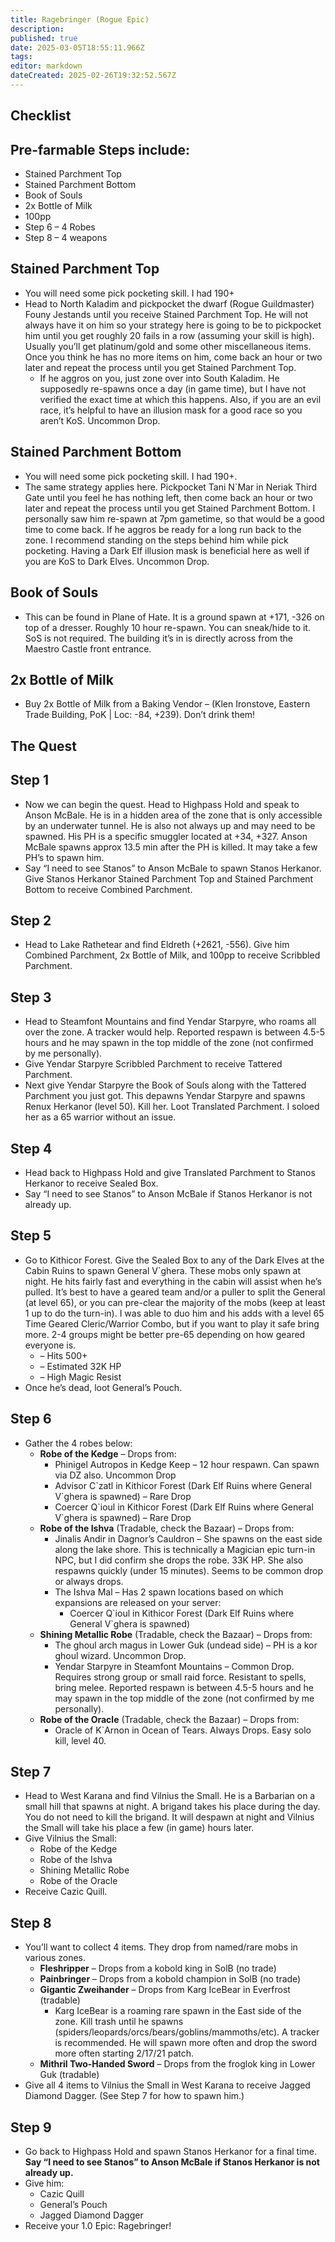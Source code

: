 ```yaml
---
title: Ragebringer (Rogue Epic)
description: 
published: true
date: 2025-03-05T18:55:11.966Z
tags: 
editor: markdown
dateCreated: 2025-02-26T19:32:52.567Z
---
```


<h2>Checklist</h2>

<h2>Pre-farmable Steps include:</h2>
<ul>
  <li>Stained Parchment Top</li>
  <li>Stained Parchment Bottom</li>
  <li>Book of Souls</li>
  <li>2x Bottle of Milk</li>
  <li>100pp</li>
  <li>Step 6 – 4 Robes</li>
  <li>Step 8 – 4 weapons</li>
</ul>

<h2>Stained Parchment Top</h2>
<ul>
  <li>You will need some pick pocketing skill. I had 190+</li>
  <li>
    Head to North Kaladim and pickpocket the dwarf (Rogue Guildmaster) Founy Jestands until you receive Stained Parchment Top. He will not always have it on him so your strategy here is going to be to pickpocket him until you get roughly 20 fails in a row (assuming your skill is high). Usually you’ll get platinum/gold and some other miscellaneous items. Once you think he has no more items on him, come back an hour or two later and repeat the process until you get Stained Parchment Top.
    <ul>
      <li>If he aggros on you, just zone over into South Kaladim. He supposedly re-spawns once a day (in game time), but I have not verified the exact time at which this happens. Also, if you are an evil race, it’s helpful to have an illusion mask for a good race so you aren’t KoS. Uncommon Drop.</li>
    </ul>
  </li>
</ul>

<h2>Stained Parchment Bottom</h2>
<ul>
  <li>You will need some pick pocketing skill. I had 190+.</li>
  <li>
    The same strategy applies here. Pickpocket Tani N`Mar in Neriak Third Gate until you feel he has nothing left, then come back an hour or two later and repeat the process until you get Stained Parchment Bottom. I personally saw him re-spawn at 7pm gametime, so that would be a good time to come back. If he aggros be ready for a long run back to the zone. I recommend standing on the steps behind him while pick pocketing. Having a Dark Elf illusion mask is beneficial here as well if you are KoS to Dark Elves. Uncommon Drop.
  </li>
</ul>

<h2>Book of Souls</h2>
<ul>
  <li>
    This can be found in Plane of Hate. It is a ground spawn at +171, -326 on top of a dresser. Roughly 10 hour re-spawn. You can sneak/hide to it. SoS is not required. The building it’s in is directly across from the Maestro Castle front entrance.
  </li>
</ul>

<h2>2x Bottle of Milk</h2>
<ul>
  <li>
    Buy 2x Bottle of Milk from a Baking Vendor – (Klen Ironstove, Eastern Trade Building, PoK | Loc: -84, +239). Don’t drink them!
  </li>
</ul>

<h2>The Quest</h2>

<h2>Step 1</h2>
<ul>
  <li>
    Now we can begin the quest. Head to Highpass Hold and speak to Anson McBale. He is in a hidden area of the zone that is only accessible by an underwater tunnel. He is also not always up and may need to be spawned. His PH is a specific smuggler located at +34, +327. Anson McBale spawns approx 13.5 min after the PH is killed. It may take a few PH’s to spawn him.
  </li>
  <li>
    Say “I need to see Stanos” to Anson McBale to spawn Stanos Herkanor. Give Stanos Herkanor Stained Parchment Top and Stained Parchment Bottom to receive Combined Parchment.
  </li>
</ul>

<h2>Step 2</h2>
<ul>
  <li>
    Head to Lake Rathetear and find Eldreth (+2621, -556). Give him Combined Parchment, 2x Bottle of Milk, and 100pp to receive Scribbled Parchment.
  </li>
</ul>

<h2>Step 3</h2>
<ul>
  <li>
    Head to Steamfont Mountains and find Yendar Starpyre, who roams all over the zone. A tracker would help. Reported respawn is between 4.5-5 hours and he may spawn in the top middle of the zone (not confirmed by me personally).
  </li>
  <li>
    Give Yendar Starpyre Scribbled Parchment to receive Tattered Parchment.
  </li>
  <li>
    Next give Yendar Starpyre the Book of Souls along with the Tattered Parchment you just got. This depawns Yendar Starpyre and spawns Renux Herkanor (level 50). Kill her. Loot Translated Parchment. I soloed her as a 65 warrior without an issue.
  </li>
</ul>

<h2>Step 4</h2>
<ul>
  <li>
    Head back to Highpass Hold and give Translated Parchment to Stanos Herkanor to receive Sealed Box.
  </li>
  <li>
    Say “I need to see Stanos” to Anson McBale if Stanos Herkanor is not already up.
  </li>
</ul>

<h2>Step 5</h2>
<ul>
  <li>
    Go to Kithicor Forest. Give the Sealed Box to any of the Dark Elves at the Cabin Ruins to spawn General V`ghera. These mobs only spawn at night. He hits fairly fast and everything in the cabin will assist when he’s pulled. It’s best to have a geared team and/or a puller to split the General (at level 65), or you can pre-clear the majority of the mobs (keep at least 1 up to do the turn-in). I was able to duo him and his adds with a level 65 Time Geared Cleric/Warrior Combo, but if you want to play it safe bring more. 2-4 groups might be better pre-65 depending on how geared everyone is.
    <ul>
      <li>– Hits 500+</li>
      <li>– Estimated 32K HP</li>
      <li>– High Magic Resist</li>
    </ul>
  </li>
  <li>Once he’s dead, loot General’s Pouch.</li>
</ul>

<h2>Step 6</h2>
<ul>
  <li>
    Gather the 4 robes below:
    <ul>
      <li>
        <strong>Robe of the Kedge</strong> – Drops from:
        <ul>
          <li>Phinigel Autropos in Kedge Keep – 12 hour respawn. Can spawn via DZ also. Uncommon Drop</li>
          <li>Advisor C`zatl in Kithicor Forest (Dark Elf Ruins where General V`ghera is spawned) – Rare Drop</li>
          <li>Coercer Q`ioul in Kithicor Forest (Dark Elf Ruins where General V`ghera is spawned) – Rare Drop</li>
        </ul>
      </li>
      <li>
        <strong>Robe of the Ishva</strong> (Tradable, check the Bazaar) – Drops from:
        <ul>
          <li>Jinalis Andir in Dagnor’s Cauldron – She spawns on the east side along the lake shore. This is technically a Magician epic turn-in NPC, but I did confirm she drops the robe. 33K HP. She also respawns quickly (under 15 minutes). Seems to be common drop or always drops.</li>
          <li>
            The Ishva Mal – Has 2 spawn locations based on which expansions are released on your server:
            <ul>
              <li>Coercer Q`ioul in Kithicor Forest (Dark Elf Ruins where General V`ghera is spawned)</li>
            </ul>
          </li>
        </ul>
      </li>
      <li>
        <strong>Shining Metallic Robe</strong> (Tradable, check the Bazaar) – Drops from:
        <ul>
          <li>The ghoul arch magus in Lower Guk (undead side) – PH is a kor ghoul wizard. Uncommon Drop.</li>
          <li>Yendar Starpyre in Steamfont Mountains – Common Drop. Requires strong group or small raid force. Resistant to spells, bring melee. Reported respawn is between 4.5-5 hours and he may spawn in the top middle of the zone (not confirmed by me personally).</li>
        </ul>
      </li>
      <li>
        <strong>Robe of the Oracle</strong> (Tradable, check the Bazaar) – Drops from:
        <ul>
          <li>Oracle of K`Arnon in Ocean of Tears. Always Drops. Easy solo kill, level 40.</li>
        </ul>
      </li>
    </ul>
  </li>
</ul>

<h2>Step 7</h2>
<ul>
  <li>
    Head to West Karana and find Vilnius the Small. He is a Barbarian on a small hill that spawns at night. A brigand takes his place during the day. You do not need to kill the brigand. It will despawn at night and Vilnius the Small will take his place a few (in game) hours later.
  </li>
  <li>
    Give Vilnius the Small:
    <ul>
      <li>Robe of the Kedge</li>
      <li>Robe of the Ishva</li>
      <li>Shining Metallic Robe</li>
      <li>Robe of the Oracle</li>
    </ul>
  </li>
  <li>Receive Cazic Quill.</li>
</ul>

<h2>Step 8</h2>
<ul>
  <li>
    You’ll want to collect 4 items. They drop from named/rare mobs in various zones.
    <ul>
      <li>
        <strong>Fleshripper</strong> – Drops from a kobold king in SolB (no trade)
      </li>
      <li>
        <strong>Painbringer</strong> – Drops from a kobold champion in SolB (no trade)
      </li>
      <li>
        <strong>Gigantic Zweihander</strong> – Drops from Karg IceBear in Everfrost (tradable)
        <ul>
          <li>
            Karg IceBear is a roaming rare spawn in the East side of the zone. Kill trash until he spawns (spiders/leopards/orcs/bears/goblins/mammoths/etc). A tracker is recommended. He will spawn more often and drop the sword more often starting 2/17/21 patch.
          </li>
        </ul>
      </li>
      <li>
        <strong>Mithril Two-Handed Sword</strong> – Drops from the froglok king in Lower Guk (tradable)
      </li>
    </ul>
  </li>
  <li>
    Give all 4 items to Vilnius the Small in West Karana to receive Jagged Diamond Dagger. (See Step 7 for how to spawn him.)
  </li>
</ul>

<h2>Step 9</h2>
<ul>
  <li>
    Go back to Highpass Hold and spawn Stanos Herkanor for a final time. <strong>Say “I need to see Stanos” to Anson McBale if Stanos Herkanor is not already up.</strong>
  </li>
  <li>
    Give him:
    <ul>
      <li>Cazic Quill</li>
      <li>General’s Pouch</li>
      <li>Jagged Diamond Dagger</li>
    </ul>
  </li>
  <li>Receive your 1.0 Epic: Ragebringer!</li>
</ul>

